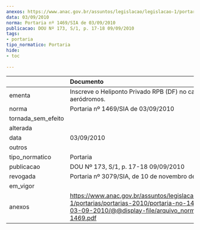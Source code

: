 ```yaml
---
anexos: https://www.anac.gov.br/assuntos/legislacao/legislacao-1/portarias/portarias-2010/portaria-no-1469-sia-de-03-09-2010/@@display-file/arquivo_norma/PA2010-1469.pdf
data: 03/09/2010
norma: Portaria nº 1469/SIA de 03/09/2010
publicacao: DOU Nº 173, S/1, p. 17-18 09/09/2010
tags:
- portaria
tipo_normatico: Portaria
hide: 
- toc 
 
---
```


|                    | Documento                                                                                                                                                         |
|:-------------------|:------------------------------------------------------------------------------------------------------------------------------------------------------------------|
| ementa             | Inscreve o Heliponto Privado RPB (DF) no cadastro de aeródromos.                                                                                                  |
| norma              | Portaria nº 1469/SIA de 03/09/2010                                                                                                                                |
| tornada_sem_efeito |                                                                                                                                                                   |
| alterada           |                                                                                                                                                                   |
| data               | 03/09/2010                                                                                                                                                        |
| outros             |                                                                                                                                                                   |
| tipo_normatico     | Portaria                                                                                                                                                          |
| publicacao         | DOU Nº 173, S/1, p. 17-18 09/09/2010                                                                                                                              |
| revogada           | Portaria nº 3079/SIA, de 10 de novembro de 2016.                                                                                                                  |
| em_vigor           |                                                                                                                                                                   |
| anexos             | https://www.anac.gov.br/assuntos/legislacao/legislacao-1/portarias/portarias-2010/portaria-no-1469-sia-de-03-09-2010/@@display-file/arquivo_norma/PA2010-1469.pdf |